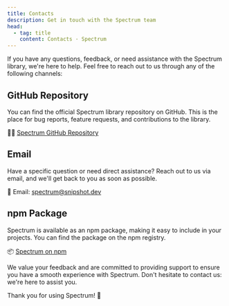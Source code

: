 ```yaml
---
title: Contacts
description: Get in touch with the Spectrum team
head:
  - tag: title
    content: Contacts · Spectrum
---
```


If you have any questions, feedback, or need assistance with the Spectrum library, we're here to help. Feel free to reach out to us through any of the following channels:

## GitHub Repository

You can find the official Spectrum library repository on GitHub. This is the place for bug reports, feature requests, and contributions to the library.

👨‍💻 [Spectrum GitHub Repository](https://github.com/Linkerin/spectrum/)

## Email

Have a specific question or need direct assistance? Reach out to us via email, and we'll get back to you as soon as possible.

📧 Email: [spectrum@snipshot.dev](mailto:spectrum@snipshot.dev)

## npm Package

Spectrum is available as an npm package, making it easy to include in your projects. You can find the package on the npm registry.

📦 [Spectrum on npm](https://www.npmjs.com/package/@snipshot/spectrum)

We value your feedback and are committed to providing support to ensure you have a smooth experience with Spectrum. Don't hesitate to contact us: we're here to assist you.

Thank you for using Spectrum! 🎨
